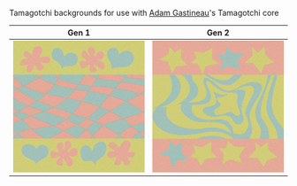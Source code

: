 Tamagotchi backgrounds for use with [Adam Gastineau](https://github.com/agg23)'s Tamagotchi core


| Gen 1  | Gen 2 |
| ------------------------------------- | -------------------------------------- |
| ![Tamagotchi Gen 1](tama_bg_gen1.png) | ![Tamagotchi Gen 1](tama_bg_gen2.png)  |